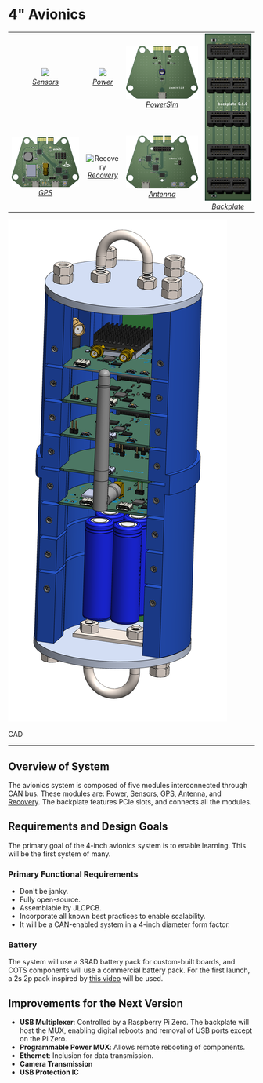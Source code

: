 # 4" Avionics

<style>
/* Disable background highlight on hover */
table tr:hover, table td:hover {
  background-color: transparent !important;
}

/* Prevent text selection when hovering */
table, table * {
  user-select: none;
}
</style>

<div align="center">
  <table>
    <!-- First Row -->
    <tr>
      <td align="center" style="vertical-align: middle;">
        <img src="https://raw.githubusercontent.com/sonicavionics/4in-sensors/refs/heads/main/images/board.front.png" style="height:auto; width:300px;" />
        <br />
        <a href="PCB-Modules/sensors/" target="_blank"><i>Sensors</i></a>
      </td>
      <td align="center" style="vertical-align: middle;">
        <img src="https://raw.githubusercontent.com/sonicavionics/4in-power/refs/heads/main/images/board.front.png" style="height:auto; width:300px;" />
        <br />
        <a href="PCB-Modules/power/" target="_blank"><i>Power</i></a>
      </td>
      <td align="center" style="vertical-align: middle;">
        <img src="https://raw.githubusercontent.com/sonicavionics/4in-powersim/refs/heads/main/images/board.front.png" style="height:auto; width:300px;" />
        <br />
        <a href="PCB-Modules/powersim/" target="_blank"><i>PowerSim</i></a>
      </td>
      <!-- Extra column cell with rowspan -->
      <td rowspan="2" align="center" style="vertical-align: middle;">
        <img src="https://raw.githubusercontent.com/sonicavionics/4in-backplate/refs/heads/main/images/board.front.png" alt="Longer Image" style="height:auto; width:150px;" />
        <br />
        <a href="PCB-Modules/backplate/" target="_blank"><i>Backplate</i></a>
      </td>
    </tr>
    <!-- Second Row -->
    <tr>
      <td align="center" style="vertical-align: middle;">
        <img src="https://raw.githubusercontent.com/sonicavionics/4in-gps/refs/heads/main/images/board.front.png" alt="GPS" style="height:auto; width:300px;" />
        <br />
        <a href="PCB-Modules/gps/" target="_blank"><i>GPS</i></a>
      </td>
      <td align="center" style="vertical-align: middle;">
        <img src="https://raw.githubusercontent.com/sonicavionics/4in-recovery/refs/heads/main/images/board.front.png" alt="Recovery" style="height:auto; width:300px;" />
        <br />
        <a href="PCB-Modules/recovery/" target="_blank"><i>Recovery</i></a>
      </td>
      <td align="center" style="vertical-align: middle;">
        <img src="https://raw.githubusercontent.com/sonicavionics/4in-antenna/refs/heads/main/images/board.front.png" alt="Antenna" style="height:auto; width:300px;" />
        <br />
        <a href="PCB-Modules/antenna/" target="_blank"><i>Antenna</i></a>
      </td>
    </tr>
  </table>
</div>

![alt text](cad/thumbnail.png)
<p class="image-caption">CAD</p>

---

## Overview of System

The avionics system is composed of five  modules interconnected through CAN bus. These modules are: [Power](PCB-Modules/power.md), [Sensors](PCB-Modules/sensors.md), [GPS](PCB-Modules/gps.md), [Antenna](PCB-Modules/antenna.md), and [Recovery](PCB-Modules/recovery.md). The backplate features PCIe slots, and connects all the modules.

## Requirements and Design Goals

The primary goal of the 4-inch avionics system is to enable learning. This will be the first system of many. 

### Primary Functional Requirements

- Don't be janky.
- Fully open-source.
- Assemblable by JLCPCB.
- Incorporate all known best practices to enable scalability.
- It will be a CAN-enabled system in a 4-inch diameter form factor.

### Battery

The system will use a SRAD battery pack for custom-built boards, and COTS components will use a commercial battery pack. For the first launch, a 2s 2p pack inspired by [this video](https://www.youtube.com/watch?v=3dD5KmM8ciU) will be used.

## Improvements for the Next Version

- **USB Multiplexer**: Controlled by a Raspberry Pi Zero. The backplate will host the MUX, enabling digital reboots and removal of USB ports except on the Pi Zero.
- **Programmable Power MUX**: Allows remote rebooting of components.
- **Ethernet**: Inclusion for data transmission.
- **Camera Transmission**
- **USB Protection IC**
